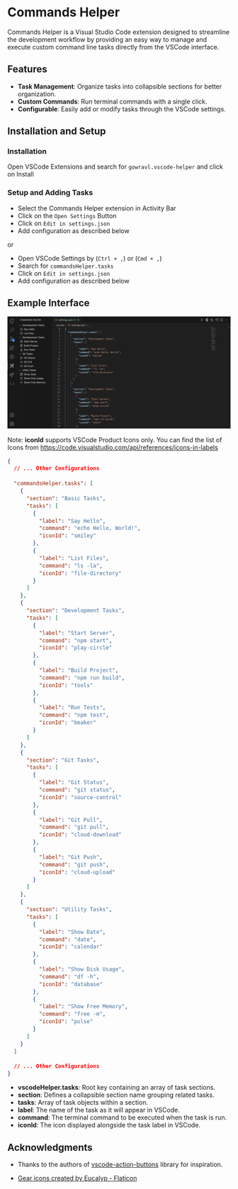 # Commands Helper

Commands Helper is a Visual Studio Code extension designed to streamline the development workflow by providing an easy way to manage and execute custom command line tasks directly from the VSCode interface.

## Features

- **Task Management**: Organize tasks into collapsible sections for better organization.
- **Custom Commands**: Run terminal commands with a single click.
- **Configurable**: Easily add or modify tasks through the VSCode settings.

## Installation and Setup

### Installation

Open VSCode Extensions and search for `gowravl.vscode-helper` and click on Install

### Setup and Adding Tasks

- Select the Commands Helper extension in Activity Bar
- Click on the `Open Settings` Button
- Click on `Edit in settings.json`
- Add configuration as described below

or

- Open VSCode Settings by (`Ctrl + ,`) or (`Cmd + ,`)
- Search for `commandsHelper.tasks`
- Click on `Edit in settings.json`
- Add configuration as described below

## Example Interface

![Commands Helper Interface](resources/preview.png)

Note: **iconId** supports VSCode Product Icons only. You can find the list of Icons from https://code.visualstudio.com/api/references/icons-in-labels

```json
{
  // ... Other Configurations

  "commandsHelper.tasks": [
    {
      "section": "Basic Tasks",
      "tasks": [
        {
          "label": "Say Hello",
          "command": "echo Hello, World!",
          "iconId": "smiley"
        },
        {
          "label": "List Files",
          "command": "ls -la",
          "iconId": "file-directory"
        }
      ]
    },
    {
      "section": "Development Tasks",
      "tasks": [
        {
          "label": "Start Server",
          "command": "npm start",
          "iconId": "play-circle"
        },
        {
          "label": "Build Project",
          "command": "npm run build",
          "iconId": "tools"
        },
        {
          "label": "Run Tests",
          "command": "npm test",
          "iconId": "beaker"
        }
      ]
    },
    {
      "section": "Git Tasks",
      "tasks": [
        {
          "label": "Git Status",
          "command": "git status",
          "iconId": "source-control"
        },
        {
          "label": "Git Pull",
          "command": "git pull",
          "iconId": "cloud-download"
        },
        {
          "label": "Git Push",
          "command": "git push",
          "iconId": "cloud-upload"
        }
      ]
    },
    {
      "section": "Utility Tasks",
      "tasks": [
        {
          "label": "Show Date",
          "command": "date",
          "iconId": "calendar"
        },
        {
          "label": "Show Disk Usage",
          "command": "df -h",
          "iconId": "database"
        },
        {
          "label": "Show Free Memory",
          "command": "free -m",
          "iconId": "pulse"
        }
      ]
    }
  ]

  // ... Other Configurations
}
```

- **vscodeHelper.tasks**: Root key containing an array of task sections.
- **section**: Defines a collapsible section name grouping related tasks.
- **tasks**: Array of task objects within a section.
- **label**: The name of the task as it will appear in VSCode.
- **command**: The terminal command to be executed when the task is run.
- **iconId**: The icon displayed alongside the task label in VSCode.

## Acknowledgments

- Thanks to the authors of [vscode-action-buttons](https://github.com/seunlanlege/vscode-action-buttons/) library for inspiration.

- <a href="https://www.flaticon.com/free-icons/gear" title="gear icons">Gear icons created by Eucalyp - Flaticon</a>
